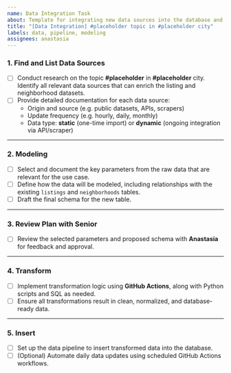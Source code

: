 ```yaml
---
name: Data Integration Task
about: Template for integrating new data sources into the database and building data layers
title: "[Data Integration] #placeholder topic in #placeholder city"
labels: data, pipeline, modeling
assignees: anastasia
---
```


### 1. Find and List Data Sources
- [ ] Conduct research on the topic **#placeholder** in **#placeholder** city. Identify all relevant data sources that can enrich the listing and neighborhood datasets.
- [ ] Provide detailed documentation for each data source:
  - Origin and source (e.g. public datasets, APIs, scrapers)
  - Update frequency (e.g. hourly, daily, monthly)
  - Data type: **static** (one-time import) or **dynamic** (ongoing integration via API/scraper)

---

### 2. Modeling
- [ ] Select and document the key parameters from the raw data that are relevant for the use case.
- [ ] Define how the data will be modeled, including relationships with the existing `listings` and `neighborhoods` tables.
- [ ] Draft the final schema for the new table.

---

### 3. Review Plan with Senior
- [ ] Review the selected parameters and proposed schema with **Anastasia** for feedback and approval.

---

### 4. Transform
- [ ] Implement transformation logic using **GitHub Actions**, along with Python scripts and SQL as needed.
- [ ] Ensure all transformations result in clean, normalized, and database-ready data.

---

### 5. Insert
- [ ] Set up the data pipeline to insert transformed data into the database.
- [ ] (Optional) Automate daily data updates using scheduled GitHub Actions workflows.
